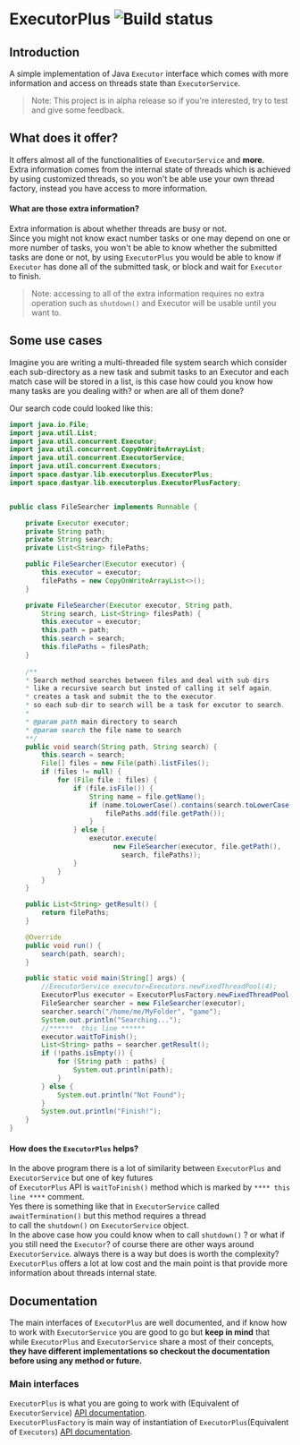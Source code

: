# ExecutorPlus ![Build status](https://img.shields.io/teamcity/codebetter/bt428.svg)

## Introduction
A simple implementation of Java `Executor` interface which comes with more information and access on threads state than `ExecutorService`.
> Note: This project is in alpha release so if you're interested, try to test and give some feedback.

## What does it offer?
It offers almost all of the functionalities of `ExecutorService` and **more**.  
Extra information comes from the internal state of threads which is achieved by using customized threads, so you won't be able use your own thread factory, instead you have access to more information.
#### What are those extra information? 
Extra information is about whether threads are busy or not.  
Since you might not know exact number tasks or one may depend on
one or more number of tasks, you won't be able to know whether 
the submitted tasks are done or not, by using `ExecutorPlus` you would be able to
know if `Executor` has done all of the submitted task, or block and wait for `Executor` to finish.  
> Note: accessing to all of the extra information requires no extra operation such as `shutdown()` and Executor will be  usable until you want to.  

## Some use cases
Imagine you are writing a multi-threaded file system search which consider each sub-directory as a new task and submit tasks to an Executor 
and each match case will be stored in a list, is this case how could you know how many tasks are you dealing with? or when are all of them done?

Our search code could looked like this:

```java
import java.io.File;
import java.util.List;
import java.util.concurrent.Executor;
import java.util.concurrent.CopyOnWriteArrayList;
import java.util.concurrent.ExecutorService;
import java.util.concurrent.Executors;
import space.dastyar.lib.executorplus.ExecutorPlus;
import space.dastyar.lib.executorplus.ExecutorPlusFactory;


public class FileSearcher implements Runnable {

    private Executor executor;
    private String path;
    private String search;
    private List<String> filePaths;

    public FileSearcher(Executor executor) {
        this.executor = executor;
        filePaths = new CopyOnWriteArrayList<>();
    }

    private FileSearcher(Executor executor, String path,
        String search, List<String> filesPath) {
        this.executor = executor;
        this.path = path;
        this.search = search;
        this.filePaths = filesPath;
    }
	
    /**
    * Search method searches between files and deal with sub-dirs 
    * like a recursive search but insted of calling it self again, 
    * creates a task and submit the to the executor.
    * so each sub-dir to search will be a task for excutor to search.
	* 
    * @param path main directory to search
    * @param search the file name to search 
    **/
    public void search(String path, String search) {
        this.search = search;
        File[] files = new File(path).listFiles();
        if (files != null) {
            for (File file : files) {
                if (file.isFile()) {
                    String name = file.getName();
                    if (name.toLowerCase().contains(search.toLowerCase())) {
                        filePaths.add(file.getPath());
                    }
                } else {
                    executor.execute(
                          new FileSearcher(executor, file.getPath(),
                            search, filePaths));
                }
            }
        }
    }

    public List<String> getResult() {
        return filePaths;
    }

    @Override
    public void run() {
        search(path, search);
    }

    public static void main(String[] args) {
        //ExecutorService executor=Executors.newFixedThreadPool(4);
        ExecutorPlus executor = ExecutorPlusFactory.newFixedThreadPool(4);
        FileSearcher searcher = new FileSearcher(executor);
        searcher.search("/home/me/MyFolder", "game");
        System.out.println("Searching...");
        //******  this line ******
        executor.waitToFinish();
        List<String> paths = searcher.getResult();
        if (!paths.isEmpty()) {
            for (String path : paths) {
                System.out.println(path);
            }
        } else {
            System.out.println("Not Found");
        }
        System.out.println("Finish!");
    }
}

```
#### How does the `ExecutorPlus` helps?
In the above program there is a lot of similarity between `ExecutorPlus` and `ExecutorService` but one of key futures <br/>of
`ExecutorPlus` API is `waitToFinish()` method which is marked by `**** this line ****` comment.<br/>
Yes there is something like that in `ExecutorService` called `awaitTermination()` but this method requires a thread<br/> to call the `shutdown()` on `ExecutorService` object.<br/> In the above case how you could know when to call `shutdown()` ? or what if you still need the `Executor`? of course there are other ways around `ExecutorService`. always there is a way but does is worth the complexity? <br/>
`ExecutorPlus` offers a lot at low cost and the main point is that provide more information about threads internal state.<br/>
## Documentation 
The main interfaces of `ExecutorPlus` are well documented, and if know how to work with `ExecutorService` you are good to go but **keep in mind** that while `ExecutorPlus` and `ExecutorService` share a most of their concepts, **they have different implementations so checkout the documentation before using any method or future.**
### Main interfaces
`ExecutorPlus` is what you are going to work with (Equivalent of `ExecutorService`) [API documentation](https://github.com/AlirezaDastyar/ExecutorPlus/blob/master/src/main/java/space/dastyar/lib/executorplus/ExecutorPlus.java).  
`ExecutorPlusFactory` is main way of instantiation of `ExecutorPlus`(Equivalent of `Executors`) [API documentation](https://github.com/AlirezaDastyar/ExecutorPlus/blob/master/src/main/java/space/dastyar/lib/executorplus/ExecutorPlusFactory.java).  
